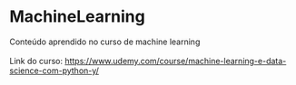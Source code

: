 # MachineLearning
Conteúdo aprendido no curso de machine learning </br> </br>
Link do curso: https://www.udemy.com/course/machine-learning-e-data-science-com-python-y/
